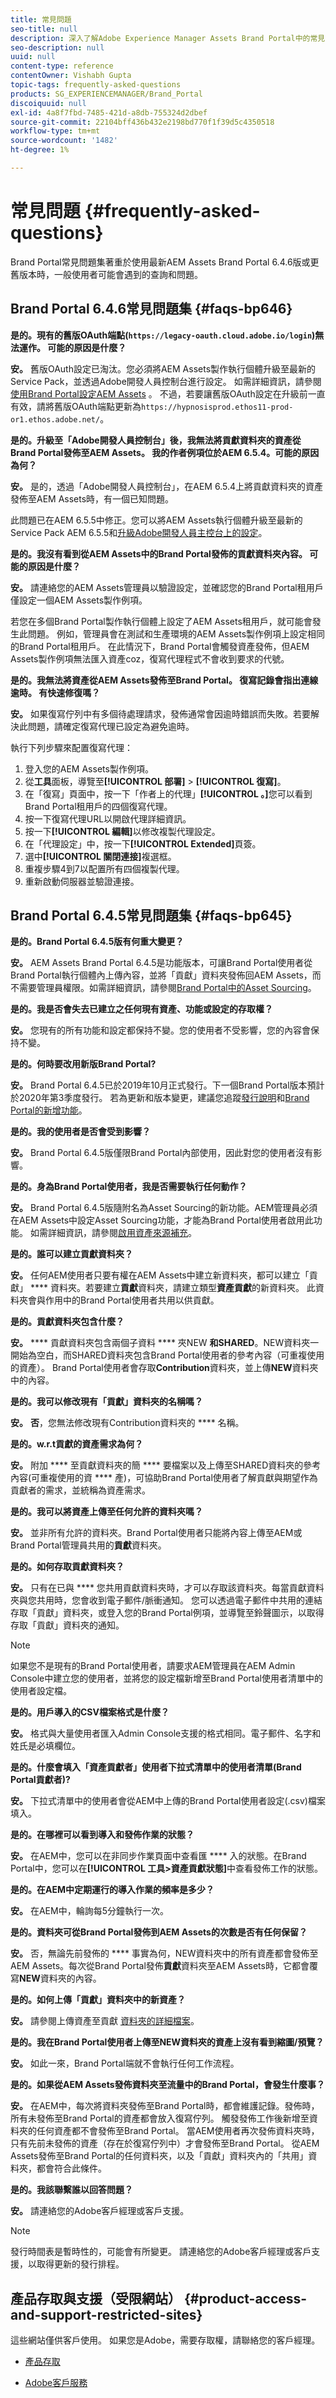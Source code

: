```yaml
---
title: 常見問題
seo-title: null
description: 深入了解Adobe Experience Manager Assets Brand Portal中的常見問題。
seo-description: null
uuid: null
content-type: reference
contentOwner: Vishabh Gupta
topic-tags: frequently-asked-questions
products: SG_EXPERIENCEMANAGER/Brand_Portal
discoiquuid: null
exl-id: 4a8f7fbd-7485-421d-a8db-755324d2dbef
source-git-commit: 22104bff436b432e2198bd770f1f39d5c4350518
workflow-type: tm+mt
source-wordcount: '1482'
ht-degree: 1%

---
```


# 常見問題 {#frequently-asked-questions}

Brand Portal常見問題集著重於使用最新AEM Assets Brand Portal 6.4.6版或更舊版本時，一般使用者可能會遇到的查詢和問題。


## Brand Portal 6.4.6常見問題集  {#faqs-bp646}

**是的。現有的舊版OAuth端點(`https://legacy-oauth.cloud.adobe.io/login`)無法運作。 可能的原因是什麼？**

**安。** 舊版OAuth設定已淘汰。您必須將AEM Assets製作執行個體升級至最新的Service Pack，並透過Adobe開發人員控制台進行設定。 如需詳細資訊，請參閱[使用Brand Portal設定AEM Assets](configure-aem-assets-with-brand-portal.md) 。 不過，若要讓舊版OAuth設定在升級前一直有效，請將舊版OAuth端點更新為`https://hypnosisprod.ethos11-prod-or1.ethos.adobe.net/`。

<!--
**Ques. I have created a collection using the asset link shared by the administrator. But I am unable to create a share link for my collection. Do I need special permissions to do this?**

**Ans.** The functionality is by design, the viewer users are not permitted to share link for collections as they have limited privileges due to which they cannot add users to create a share link. It is a known issue that the share link for collections is currently visible to the viewer users. This issue will be fixed in the upcoming release, the option to share link for the collections will not be available to the viewer users.    
-->

**是的。升級至「Adobe開發人員控制台」後，我無法將貢獻資料夾的資產從Brand Portal發佈至AEM Assets。 我的作者例項位於AEM 6.5.4。可能的原因為何？**

**安。** 是的，透過「Adobe開發人員控制台」，在AEM 6.5.4上將貢獻資料夾的資產發佈至AEM Assets時，有一個已知問題。

此問題已在AEM 6.5.5中修正。您可以將AEM Assets執行個體升級至最新的Service Pack AEM 6.5.5和[升級Adobe開發人員主控台上的設定](https://docs.adobe.com/content/help/zh-Hant/experience-manager-65/assets/brandportal/configure-aem-assets-with-brand-portal.html#upgrade-integration-65)。

<!--
Broken link of download hotfix, comment out this section until we have the latest URL.

For immediate fix on AEM 6.5.4, it is recommended to [download the hotfix](https://www.adobeaemcloud.com/content/marketplace/marketplaceProxy.html?packagePath=/content/companies/public/adobe/packages/cq650/hotfix/cq-6.5.0-hotfix-33041) and install on your AEM author instance.
-->

**是的。我沒有看到從AEM Assets中的Brand Portal發佈的貢獻資料夾內容。 可能的原因是什麼？**

**安。** 請連絡您的AEM Assets管理員以驗證設定，並確認您的Brand Portal租用戶僅設定一個AEM Assets製作例項。

若您在多個Brand Portal製作執行個體上設定了AEM Assets租用戶，就可能會發生此問題。 例如，管理員會在測試和生產環境的AEM Assets製作例項上設定相同的Brand Portal租用戶。 在此情況下，Brand Portal會觸發資產發佈，但AEM Assets製作例項無法匯入資產coz，復寫代理程式不會收到要求的代號。


**是的。我無法將資產從AEM Assets發佈至Brand Portal。 復寫記錄會指出連線逾時。 有快速修復嗎？**

**安。** 如果復寫佇列中有多個待處理請求，發佈通常會因逾時錯誤而失敗。若要解決此問題，請確定復寫代理已設定為避免逾時。

執行下列步驟來配置復寫代理：
1. 登入您的AEM Assets製作例項。
1. 從&#x200B;**工具**&#x200B;面板，導覽至&#x200B;**[!UICONTROL 部署]** > **[!UICONTROL 復寫]**。
1. 在「復寫」頁面中，按一下「作者上的代理」**[!UICONTROL 。]**&#x200B;您可以看到Brand Portal租用戶的四個復寫代理。
1. 按一下復寫代理URL以開啟代理詳細資訊。
1. 按一下&#x200B;**[!UICONTROL 編輯]**&#x200B;以修改複製代理設定。
1. 在「代理設定」中，按一下&#x200B;**[!UICONTROL Extended]**&#x200B;頁簽。
1. 選中&#x200B;**[!UICONTROL 關閉連接]**&#x200B;複選框。
1. 重複步驟4到7以配置所有四個複製代理。
1. 重新啟動伺服器並驗證連接。


## Brand Portal 6.4.5常見問題集  {#faqs-bp645}

**是的。Brand Portal 6.4.5版有何重大變更？**

**安。** AEM Assets Brand Portal 6.4.5是功能版本，可讓Brand Portal使用者從Brand Portal執行個體內上傳內容，並將「貢獻」資料夾發佈回AEM Assets，而不需要管理員權限。如需詳細資訊，請參閱[Brand Portal中的Asset Sourcing](brand-portal-asset-sourcing.md)。



**是的。我是否會失去已建立之任何現有資產、功能或設定的存取權？**

**安。** 您現有的所有功能和設定都保持不變。您的使用者不受影響，您的內容會保持不變。



**是的。何時要改用新版Brand Portal?**

**安。** Brand Portal 6.4.5已於2019年10月正式發行。下一個Brand Portal版本預計於2020年第3季度發行。
若為更新和版本變更，建議您追蹤[發行說明](brand-portal-release-notes.md)和[Brand Portal的新增功能](whats-new.md)。



**是的。我的使用者是否會受到影響？**

**安。** Brand Portal 6.4.5版僅限Brand Portal內部使用，因此對您的使用者沒有影響。



**是的。身為Brand Portal使用者，我是否需要執行任何動作？**

**安。** Brand Portal 6.4.5版隨附名為Asset Sourcing的新功能。AEM管理員必須在AEM Assets中設定Asset Sourcing功能，才能為Brand Portal使用者啟用此功能。 如需詳細資訊，請參閱[啟用資產來源補充](brand-portal-asset-sourcing.md)。



**是的。誰可以建立貢獻資料夾？**

**安。** 任何AEM使用者只要有權在AEM Assets中建立新資料夾，都可以建立「貢獻」 **** 資料夾。若要建立&#x200B;**貢獻**&#x200B;資料夾，請建立類型&#x200B;**資產貢獻**的新資料夾。
此資料夾會與作用中的Brand Portal使用者共用以供貢獻。



**是的。貢獻資料夾包含什麼？**

**安。** **** 貢獻資料夾包含兩個子資料 **** 夾NEW **和SHARED**。NEW資料夾一開始為空白，而SHARED資料夾包含Brand Portal使用者的參考內容（可重複使用的資產）。
Brand Portal使用者會存取**Contribution**&#x200B;資料夾，並上傳&#x200B;**NEW**&#x200B;資料夾中的內容。



**是的。我可以修改現有「貢獻」資料夾的名稱嗎？**

**安。** **否**，您無法修改現有Contribution資料夾的 **** 名稱。



**是的。w.r.t貢獻的資產需求為何？**

**安。** 附加 **** 至貢獻資料夾的簡 **** 要檔案以及上傳至SHARED資料夾的參考內容(可重複使用的資 **** 產)，可協助Brand Portal使用者了解貢獻與期望作為貢獻者的需求，並統稱為資產需求。



**是的。我可以將資產上傳至任何允許的資料夾嗎？**

**安。** 並非所有允許的資料夾。Brand Portal使用者只能將內容上傳至AEM或Brand Portal管理員共用的&#x200B;**貢獻**&#x200B;資料夾。



**是的。如何存取貢獻資料夾？**

**安。** 只有在已與 **** 您共用貢獻資料夾時，才可以存取該資料夾。每當貢獻資料夾與您共用時，您會收到電子郵件/脈衝通知。 您可以透過電子郵件中共用的連結存取「貢獻」資料夾，或登入您的Brand Portal例項，並導覽至鈴聲圖示，以取得存取「貢獻」資料夾的通知。

>[!NOTE]
>
>如果您不是現有的Brand Portal使用者，請要求AEM管理員在AEM Admin Console中建立您的使用者，並將您的設定檔新增至Brand Portal使用者清單中的使用者設定檔。

**是的。用戶導入的CSV檔案格式是什麼？**

**安。** 格式與大量使用者匯入Admin Console支援的格式相同。電子郵件、名字和姓氏是必填欄位。



**是的。什麼會填入「資產貢獻者」使用者下拉式清單中的使用者清單(Brand Portal貢獻者)?**

**安。** 下拉式清單中的使用者會從AEM中上傳的Brand Portal使用者設定(.csv)檔案填入。



**是的。在哪裡可以看到導入和發佈作業的狀態？**

**安。** 在AEM中，您可以在非同步作業頁面中查看匯 **** 入的狀態。在Brand Portal中，您可以在&#x200B;**[!UICONTROL 工具>資產貢獻狀態]**&#x200B;中查看發佈工作的狀態。



**是的。在AEM中定期運行的導入作業的頻率是多少？**

**安。** 在AEM中，輪詢每5分鐘執行一次。



**是的。資料夾可從Brand Portal發佈到AEM Assets的次數是否有任何保留？**

**安。** 否，無論先前發佈的 **** 事實為何，NEW資料夾中的所有資產都會發佈至AEM Assets。每次從Brand Portal發佈&#x200B;**貢獻**&#x200B;資料夾至AEM Assets時，它都會覆寫&#x200B;**NEW**&#x200B;資料夾的內容。



**是的。如何上傳「貢獻」資料夾中的新資產？**

**安。** 請參閱上傳資產至貢獻 [資料夾的詳細檔案](brand-portal-publish-contribution-folder-to-brand-portal.md)。



**是的。我在Brand Portal使用者上傳至NEW資料夾的資產上沒有看到縮圖/預覽？**

**安。** 如此一來，Brand Portal端就不會執行任何工作流程。



**是的。如果從AEM Assets發佈資料夾至流量中的Brand Portal，會發生什麼事？**

**安。** 在AEM中，每次將資料夾發佈至Brand Portal時，都會維護記錄。發佈時，所有未發佈至Brand Portal的資產都會放入復寫佇列。 觸發發佈工作後新增至資料夾的任何資產都不會發佈至Brand Portal。 當AEM使用者再次發佈資料夾時，只有先前未發佈的資產（存在於復寫佇列中）才會發佈至Brand Portal。
從AEM Assets發佈至Brand Portal的任何資料夾，以及「貢獻」資料夾內的「共用」資料夾，都會符合此條件。

**是的。我該聯繫誰以回答問題？**

**安。** 請連絡您的Adobe客戶經理或客戶支援。

>[!NOTE]
>
>發行時間表是暫時性的，可能會有所變更。 請連絡您的Adobe客戶經理或客戶支援，以取得更新的發行排程。


## 產品存取與支援（受限網站） {#product-access-and-support-restricted-sites}

這些網站僅供客戶使用。 如果您是Adobe，需要存取權，請聯絡您的客戶經理。

* [](https://daycare.day.com) [產品存取](https://login.marketing.adobe.com)

* [Adobe客戶服務](https://helpx.adobe.com/contact.html)
